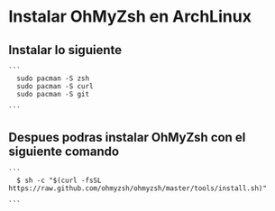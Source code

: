 # Instalar OhMyZsh en ArchLinux

## Instalar lo siguiente

    ```
      sudo pacman -S zsh
      sudo pacman -S curl
      sudo pacman -S git

  	```


## Despues podras instalar OhMyZsh con el siguiente comando

  	```
      $ sh -c "$(curl -fsSL https://raw.github.com/ohmyzsh/ohmyzsh/master/tools/install.sh)"

  	```

